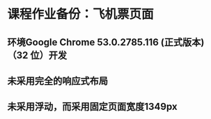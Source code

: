 # 课程作业备份：飞机票页面

## 环境Google Chrome	53.0.2785.116 (正式版本) （32 位）开发

## 未采用完全的响应式布局

## 未采用浮动，而采用固定页面宽度1349px
